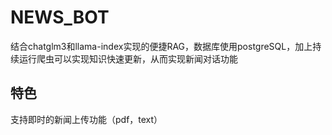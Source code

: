 # NEWS_BOT
结合chatglm3和llama-index实现的便捷RAG，数据库使用postgreSQL，加上持续运行爬虫可以实现知识快速更新，从而实现新闻对话功能

## 特色
支持即时的新闻上传功能（pdf，text）